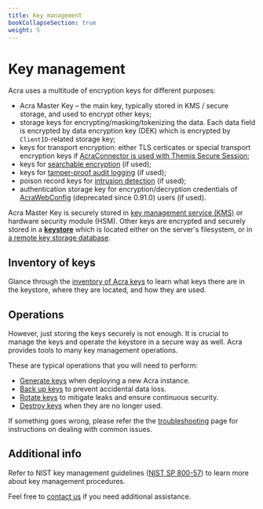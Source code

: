 ```yaml
---
title: Key management
bookCollapseSection: true
weight: 5
---
```


# Key management

Acra uses a multitude of encryption keys for different purposes:

  - Acra Master Key – the main key, typically stored in KMS / secure storage, and used to encrypt other keys;
  - storage keys for encrypting/masking/tokenizing the data. Each data field is encrypted by data encryption key (DEK) which is encrypted by `ClientID`-related storage key;
  - keys for transport encryption: either TLS certicates or special transport encryption keys if [AcraConnector is used with Themis Secure Session](/acra/security-controls/transport-security/acra-connector/);
  - keys for [searchable encryption](/acra/security-controls/searchable-encryption/) (if used);
  - keys for [tamper-proof audit logging](/acra/security-controls/security-logging-and-events/audit-logging) (if used);
  - poison record keys for [intrusion detection](/acra/security-controls/intrusion-detection/#poison-records) (if used);
  - authentication storage key for encryption/decryption credentials of [AcraWebConfig](/acra/configuring-maintaining/general-configuration/acra-webconfig) (deprecated since 0.91.0) users (if used).

Acra Master Key is securely stored in [key management service (KMS)](/acra/acra-in-depth/architecture/key-storage-and-kms/#kms) or hardware security module (HSM). Other keys are encrypted and securely stored in a [**keystore**](versions) which is located either on the server's filesystem, or in [a remote key storage database](/acra/acra-in-depth/architecture/key-storage-and-kms/#key-storage).

## Inventory of keys

Glance through the [inventory of Acra keys](inventory) to learn what keys there are in the keystore, where they are located, and how they are used.


## Operations

However, just storing the keys securely is not enough. It is crucial to manage the keys and operate the keystore in a secure way as well. Acra provides tools to many key management operations.

These are typical operations that you will need to perform:

  - [Generate keys](operations/generation) when deploying a new Acra instance.
  - [Back up keys](operations/backup) to prevent accidental data loss.
  - [Rotate keys](operations/rotation) to mitigate leaks and ensure continuous security.
  - [Destroy keys](operations/destruction) when they are no longer used.

If something goes wrong, please refer the the [troubleshooting](troubleshooting) page
for instructions on dealing with common issues.


## Additional info

Refer to NIST key management guidelines ([NIST SP 800-57](https://csrc.nist.gov/Projects/Key-Management/key-management-guidelines)) to learn more about key management procedures.

Feel free to [contact us](mailto:dev@cossacklabs.com) if you need additional assistance.
